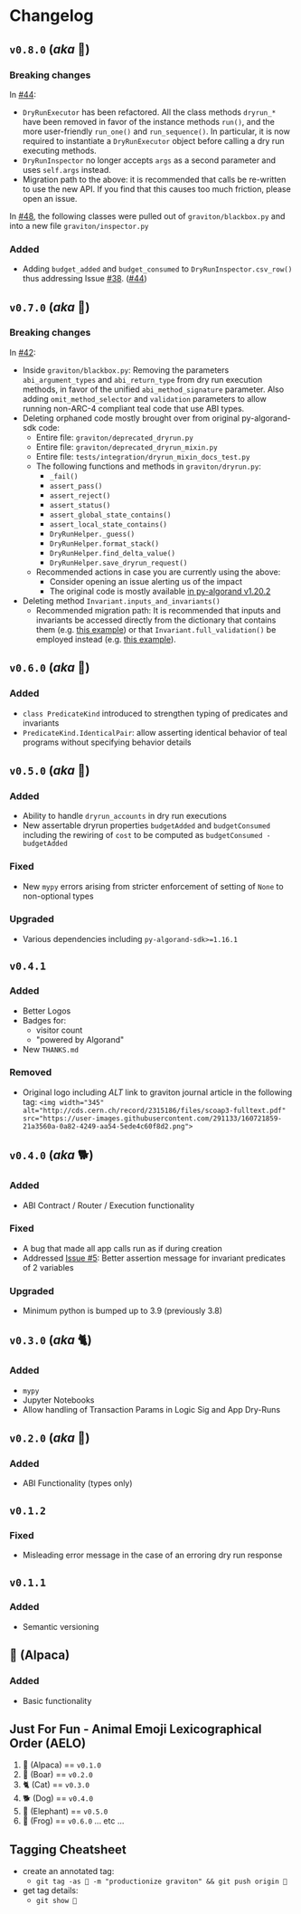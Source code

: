 <!-- markdownlint-disable MD024 -->
# Changelog


## `v0.8.0` (_aka_ 🦛)

### Breaking changes

In [#44](https://github.com/algorand/graviton/pull/44):
* `DryRunExecutor` has been refactored. All the class methods `dryrun_*` have been removed in favor of the instance methods `run()`, and the more user-friendly `run_one()` and `run_sequence()`.
In particular, it is now required to instantiate a `DryRunExecutor` object 
before calling a dry run executing methods.
* `DryRunInspector` no longer accepts `args` as a second parameter and uses `self.args` instead.
* Migration path to the above: it is recommended that calls be re-written to use the new API. If you find that this causes too much friction, please open an issue.

In [#48](https://github.com/algorand/graviton/pull/48), the following classes were pulled out of `graviton/blackbox.py` and into a new file `graviton/inspector.py`

### Added
* Adding `budget_added` and `budget_consumed` to `DryRunInspector.csv_row()` thus addressing Issue [#38](https://github.com/algorand/graviton/issues/38). ([#44](https://github.com/algorand/graviton/pull/44))

## `v0.7.0` (_aka_ 🦒)

### Breaking changes

In [#42](https://github.com/algorand/graviton/pull/42):

* Inside `graviton/blackbox.py`: Removing the parameters `abi_argument_types` and `abi_return_type` from dry run execution methods, in favor of the unified `abi_method_signature` parameter. Also adding `omit_method_selector` and `validation` parameters to allow running non-ARC-4 compliant teal code that use ABI types.
* Deleting orphaned code mostly brought over from original py-algorand-sdk code:
  * Entire file: `graviton/deprecated_dryrun.py`
  * Entire file: `graviton/deprecated_dryrun_mixin.py`
  * Entire file: `tests/integration/dryrun_mixin_docs_test.py`
  * The following functions and methods in `graviton/dryrun.py`:
    * `_fail()`
    * `assert_pass()`
    * `assert_reject()`
    * `assert_status()`
    * `assert_global_state_contains()`
    * `assert_local_state_contains()`
    * `DryRunHelper._guess()`
    * `DryRunHelper.format_stack()`
    * `DryRunHelper.find_delta_value()`
    * `DryRunHelper.save_dryrun_request()`
  * Recommended actions in case you are currently using the above:
    * Consider opening an issue alerting us of the impact
    * The original code is mostly available [in py-algorand v1.20.2](https://github.com/algorand/py-algorand-sdk/blob/v1.20.2/algosdk/testing/dryrun.py)
* Deleting method `Invariant.inputs_and_invariants()`
  * Recommended migration path: It is recommended that inputs and invariants be accessed directly from the
  dictionary that contains them (e.g. [this example](https://github.com/algorand/graviton/blob/7aed927405d8c7fc27ee34cfd05caa001b89ea36/tests/integration/blackbox_test.py#L463)) or that
  `Invariant.full_validation()` be employed instead (e.g. [this example](https://github.com/algorand/graviton/blob/d84fc612a0ad9ec23a6ec14a167fa9f2c898bd2e/tests/integration/identical_test.py#L123)).

## `v0.6.0` (_aka_ 🐸)

### Added

* `class PredicateKind` introduced to strengthen typing of predicates and invariants
* `PredicateKind.IdenticalPair`: allow asserting identical behavior of teal programs without specifying behavior details

## `v0.5.0` (_aka_ 🐘)

### Added

* Ability to handle `dryrun_accounts` in dry run executions
* New assertable dryrun properties `budgetAdded` and `budgetConsumed` including the rewiring of `cost` to be computed as `budgetConsumed - budgetAdded`

### Fixed

* New `mypy` errors arising from stricter enforcement of setting of `None` to non-optional types

### Upgraded

* Various dependencies including `py-algorand-sdk>=1.16.1`

## `v0.4.1`

### Added

* Better Logos
* Badges for:
  * visitor count
  * "powered by Algorand"
* New `THANKS.md`

### Removed

* Original logo including _ALT_ link to graviton journal article in the following tag: `<img width="345" alt="http://cds.cern.ch/record/2315186/files/scoap3-fulltext.pdf" src="https://user-images.githubusercontent.com/291133/160721859-21a3560a-0a82-4249-aa54-5ede4c60f8d2.png">`

## `v0.4.0` (_aka_ 🐕)

### Added

* ABI Contract / Router / Execution functionality

### Fixed

* A bug that made all app calls run as if during creation
* Addressed [Issue #5](https://github.com/algorand/graviton/issues/5): Better assertion message for invariant predicates of 2 variables

### Upgraded

* Minimum python is bumped up to 3.9 (previously 3.8)

## `v0.3.0` (_aka_ 🐈)

### Added

* `mypy`
* Jupyter Notebooks
* Allow handling of Transaction Params in Logic Sig and App Dry-Runs

## `v0.2.0` (_aka_ 🐗)

### Added

* ABI Functionality (types only)

## `v0.1.2`

### Fixed

* Misleading error message in the case of an erroring dry run response

## `v0.1.1`

### Added

* Semantic versioning

## 🦙 (Alpaca)

### Added

* Basic functionality

## Just For Fun - Animal Emoji Lexicographical Order (AELO)

1. 🦙 (Alpaca) == `v0.1.0`
2. 🐗 (Boar) == `v0.2.0`
3. 🐈 (Cat) == `v0.3.0`
4. 🐕 (Dog) == `v0.4.0`
5. 🐘 (Elephant) == `v0.5.0`
6. 🐸 (Frog) == `v0.6.0`
... etc ...

## Tagging Cheatsheet

* create an annotated tag:
  * `git tag -as 🦙 -m "productionize graviton" && git push origin 🦙`
* get tag details:
  * `git show 🦙`
